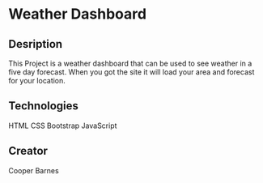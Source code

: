 # Weather Dashboard

## Desription
This Project is a weather dashboard that can be used to see weather 
in a five day forecast. When you got the site it will load your area and forecast
for your location.

## Technologies
HTML CSS Bootstrap JavaScript

## Creator
Cooper Barnes
